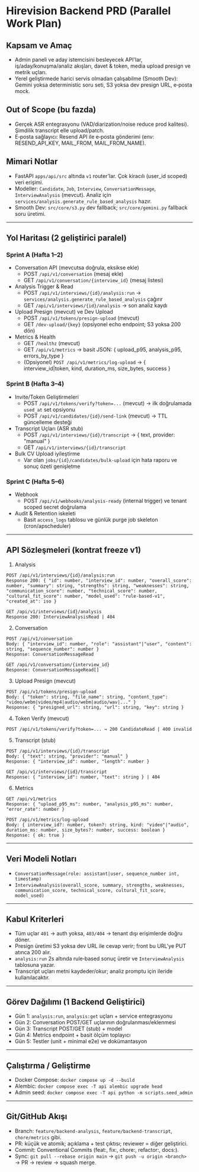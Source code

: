 # Hirevision Backend PRD (Parallel Work Plan)

## Kapsam ve Amaç
- Admin paneli ve aday istemcisini besleyecek API'lar, iş/aday/konuşma/analiz akışları, davet & token, media upload presign ve metrik uçları.
- Yerel geliştirmede harici servis olmadan çalışabilme (Smooth Dev): Gemini yoksa deterministic soru seti, S3 yoksa dev presign URL, e‑posta mock.

## Out of Scope (bu fazda)
- Gerçek ASR entegrasyonu (VAD/diarization/noise reduce prod kalitesi). Şimdilik transcript elle upload/patch.
- E‑posta sağlayıcı: Resend API ile e‑posta gönderimi (env: RESEND_API_KEY, MAIL_FROM, MAIL_FROM_NAME).

## Mimari Notlar
- FastAPI `apps/api/src` altında `v1` router'lar. Çok kiracılı (user_id scoped) veri erişimi.
- Modeller: `Candidate`, `Job`, `Interview`, `ConversationMessage`, `InterviewAnalysis` (mevcut). Analiz için `services/analysis.generate_rule_based_analysis` hazır.
- Smooth Dev: `src/core/s3.py` dev fallback; `src/core/gemini.py` fallback soru üretimi.

---

## Yol Haritası (2 geliştirici paralel)

### Sprint A (Hafta 1–2)
- Conversation API (mevcutsa doğrula, eksikse ekle)
  - POST `/api/v1/conversation` (mesaj ekle)
  - GET `/api/v1/conversation/{interview_id}` (mesaj listesi)
- Analysis Trigger & Read
  - POST `/api/v1/interviews/{id}/analysis:run` → `services/analysis.generate_rule_based_analysis` çağırır
  - GET `/api/v1/interviews/{id}/analysis` → son analiz kaydı
- Upload Presign (mevcut) ve Dev Upload
  - POST `/api/v1/tokens/presign-upload` (mevcut)
  - GET `/dev-upload/{key}` (opsiyonel echo endpoint; S3 yoksa 200 dön)
- Metrics & Health
  - GET `/healthz` (mevcut)
  - GET `/api/v1/metrics` → basit JSON: { upload_p95, analysis_p95, errors_by_type }
  - (Opsiyonel) `POST /api/v1/metrics/log-upload` → { interview_id|token, kind, duration_ms, size_bytes, success }

### Sprint B (Hafta 3–4)
- Invite/Token Geliştirmeleri
  - POST `/api/v1/tokens/verify?token=...` (mevcut) → ilk doğrulamada `used_at` set opsiyonu
  - POST `/api/v1/candidates/{id}/send-link` (mevcut) → TTL güncelleme desteği
- Transcript Uçları (ASR stub)
  - POST `/api/v1/interviews/{id}/transcript` → { text, provider: "manual" }
  - GET `/api/v1/interviews/{id}/transcript`
- Bulk CV Upload iyileştirme
  - Var olan `jobs/{id}/candidates/bulk-upload` için hata raporu ve sonuç özeti genişletme

### Sprint C (Hafta 5–6)
- Webhook
  - POST `/api/v1/webhooks/analysis-ready` (internal trigger) ve tenant scoped secret doğrulama
- Audit & Retention iskeleti
  - Basit `access_logs` tablosu ve günlük purge job skeleton (cron/apscheduler)

---

## API Sözleşmeleri (kontrat freeze v1)

1) Analysis
```
POST /api/v1/interviews/{id}/analysis:run
Response 200: { "id": number, "interview_id": number, "overall_score": number, "summary": string, "strengths": string, "weaknesses": string, "communication_score": number, "technical_score": number, "cultural_fit_score": number, "model_used": "rule-based-v1", "created_at": iso }

GET /api/v1/interviews/{id}/analysis
Response 200: InterviewAnalysisRead | 404
```

2) Conversation
```
POST /api/v1/conversation
Body: { "interview_id": number, "role": "assistant"|"user", "content": string, "sequence_number": number }
Response: ConversationMessageRead

GET /api/v1/conversation/{interview_id}
Response: ConversationMessageRead[]
```

3) Upload Presign (mevcut)
```
POST /api/v1/tokens/presign-upload
Body: { "token": string, "file_name": string, "content_type": "video/webm|video/mp4|audio/webm|audio/wav|..." }
Response: { "presigned_url": string, "url": string, "key": string }
```

4) Token Verify (mevcut)
```
POST /api/v1/tokens/verify?token=... → 200 CandidateRead | 400 invalid
```

5) Transcript (stub)
```
POST /api/v1/interviews/{id}/transcript
Body: { "text": string, "provider": "manual" }
Response: { "interview_id": number, "length": number }

GET /api/v1/interviews/{id}/transcript
Response: { "interview_id": number, "text": string } | 404
```

6) Metrics
```
GET /api/v1/metrics
Response: { "upload_p95_ms": number, "analysis_p95_ms": number, "error_rate": number }

POST /api/v1/metrics/log-upload
Body: { interview_id?: number, token?: string, kind: "video"|"audio", duration_ms: number, size_bytes?: number, success: boolean }
Response: { ok: true }
```

---

## Veri Modeli Notları
- `ConversationMessage(role: assistant|user, sequence_number int, timestamp)`
- `InterviewAnalysis(overall_score, summary, strengths, weaknesses, communication_score, technical_score, cultural_fit_score, model_used)`

---

## Kabul Kriterleri
- Tüm uçlar `401` → auth yoksa, `403/404` → tenant dışı erişimlerde doğru döner.
- Presign üretimi S3 yoksa dev URL ile cevap verir; front bu URL'ye PUT atınca 200 alır.
- `analysis:run` 2s altında rule‑based sonuç üretir ve `InterviewAnalysis` tablosuna yazar.
- Transcript uçları metni kaydeder/okur; analiz promptu için ileride kullanılacaktır.

---

## Görev Dağılımı (1 Backend Geliştirici)
- Gün 1: `analysis:run`, `analysis:get` uçları + service entegrasyonu
- Gün 2: Conversation POST/GET uçlarının doğrulanması/eklenmesi
- Gün 3: Transcript POST/GET (stub) + model
- Gün 4: Metrics endpoint + basit ölçüm toplayıcı
- Gün 5: Testler (unit + minimal e2e) ve dokümantasyon

---

## Çalıştırma / Geliştirme
- Docker Compose: `docker compose up -d --build`
- Alembic: `docker compose exec -T api alembic upgrade head`
- Admin seed: `docker compose exec -T api python -m scripts.seed_admin`

---

## Git/GitHub Akışı
- Branch: `feature/backend-analysis`, `feature/backend-transcript`, `chore/metrics` gibi.
- PR: küçük ve atomik; açıklama + test çıktısı; reviewer = diğer geliştirici.
- Commit: Conventional Commits (feat:, fix:, chore:, refactor:, docs:).
- Sync: `git pull --rebase origin main` → `git push -u origin <branch>` → PR → review → squash merge.


